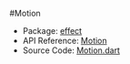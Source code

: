 #Motion

* Package: [effect](api:)
* API Reference: [Motion](api:effect)
* Source Code: [Motion.dart](source:client/effect/src)
